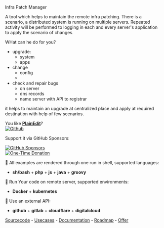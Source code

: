 Infra Patch Manager

A tool which helps to maintain the remote infra patching. 
There is a scenario, a distributed system is running on multiple servers.
Repeated activity will be performed to logging in each and every server's application to apply the scenario of changes.

WHat can he do for you?
+ upgrade:
  + system
  + apps
+ change
  + config
  + 
+ check and repair bugs
  + on server
  + dns records
  + name server with API to registrar
  
it helps to maintain an upgrade at centralized place and apply at required destination with help of few scenarios.


You like [**PlainEdit**](http://www.plainedit.com/)?  
[![Github](https://img.shields.io/github/followers/tom-sapletta-com?label=Follow&style=social)](https://github.com/tom-sapletta-com)

Support it via GitHub Sponsors: 

[![GitHub Sponsors](https://img.shields.io/badge/Sponsor-%E2%9D%A4-lightgrey?style=social&logo=GitHub)](https://github.com/sponsors/tom-sapletta-com)  
[![One-Time Donation](https://img.shields.io/badge/One--Time%20Donation-$1-lightgrey?style=social&logo=GitHub)](https://github.com/sponsors/tom-sapletta-com?frequency=one-time&sponsor=tom-sapletta-com#sponsors:~:text=%241%20one%20time)


👋 All examples are rendered through one run in shell, supported languages:  
+ **sh/bash** + **php** + **js** + **java** + **groovy**


👋 Run Your code on remote server, supported environments: 
+ **Docker** + **kubernetes**


👋 Use an external API: 
+ **github** + **gitlab** + **cloudflare** + **digitalcloud**


[Sourcecode](http://bash.infrapatch.com/) - [Usecases](http://examples.infrapatch.com/) - [Documentation](http://docs.infrapatch.com/) - [Roadmap](http://roadmap.infrapatch.com/) -  [Offer](http://offer.infrapatch.com/)
